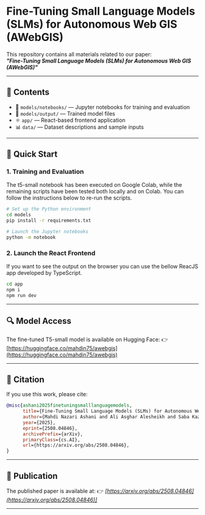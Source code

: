 # Fine-Tuning Small Language Models (SLMs) for Autonomous Web GIS (AWebGIS)

This repository contains all materials related to our paper:  
**_"Fine-Tuning Small Language Models (SLMs) for Autonomous Web GIS (AWebGIS)"_**

---

## 📁 Contents

- 📓 `models/notebooks/` — Jupyter notebooks for training and evaluation
- 🤖 `models/output/` — Trained model files
- ⚛️ `app/` — React-based frontend application
- 📊 `data/` — Dataset descriptions and sample inputs

---

## 🚀 Quick Start

### 1. Training and Evaluation

The t5-small notebook has been executed on Google Colab, while the remaining scripts have been tested both locally and on Colab.
You can follow the instructions below to re-run the scripts.

```bash
# Set up the Python environment
cd models
pip install -r requirements.txt

# Launch the Jupyter notebooks
python -m notebook
```

### 2. Launch the React Frontend

If you want to see the output on the browser you can use the bellow ReacJS app developed by TypeScript.

```bash
cd app
npm i
npm run dev
```

---

## 🔍 Model Access

The fine-tuned T5-small model is available on Hugging Face:
👉 [https://huggingface.co/mahdin75/awebgis](https://huggingface.co/mahdin75/awebgis)

---

## 📖 Citation

If you use this work, please cite:

```bibtex
@misc{ashani2025finetuningsmalllanguagemodels,
      title={Fine-Tuning Small Language Models (SLMs) for Autonomous Web-based Geographical Information Systems (AWebGIS)}, 
      author={Mahdi Nazari Ashani and Ali Asghar Alesheikh and Saba Kazemi and Kimya Kheirkhah and Yasin Mohammadi and Fatemeh Rezaie and Amir Mahdi Manafi and Hedieh Zarkesh},
      year={2025},
      eprint={2508.04846},
      archivePrefix={arXiv},
      primaryClass={cs.AI},
      url={https://arxiv.org/abs/2508.04846}, 
}
```

---

## 📄 Publication

The published paper is available at:
👉 _\[https://arxiv.org/abs/2508.04846](https://arxiv.org/abs/2508.04846)]_

---
